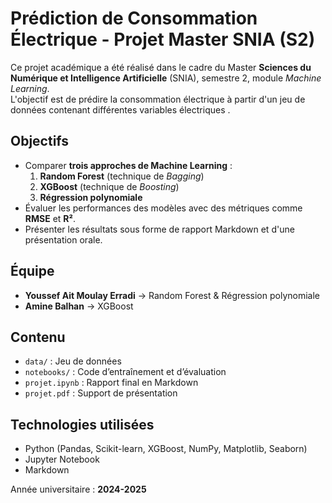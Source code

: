 # Prédiction de Consommation Électrique - Projet Master SNIA (S2)

Ce projet académique a été réalisé dans le cadre du Master **Sciences du Numérique et Intelligence Artificielle** (SNIA), semestre 2, module *Machine Learning*.  
L'objectif est de prédire la consommation électrique à partir d'un jeu de données contenant différentes variables électriques .

##  Objectifs
- Comparer **trois approches de Machine Learning** :
  1. **Random Forest** (technique de *Bagging*)
  2. **XGBoost** (technique de *Boosting*)
  3. **Régression polynomiale**
- Évaluer les performances des modèles avec des métriques comme **RMSE** et **R²**.
- Présenter les résultats sous forme de rapport Markdown et d'une présentation orale.

##  Équipe
- **Youssef Ait Moulay Erradi** → Random Forest & Régression polynomiale
- **Amine Balhan** → XGBoost

##  Contenu
- `data/` : Jeu de données
- `notebooks/` : Code d’entraînement et d’évaluation
- `projet.ipynb` : Rapport final en Markdown
- `projet.pdf` : Support de présentation

##  Technologies utilisées
- Python (Pandas, Scikit-learn, XGBoost, NumPy, Matplotlib, Seaborn)
- Jupyter Notebook
- Markdown

 Année universitaire : **2024-2025**
